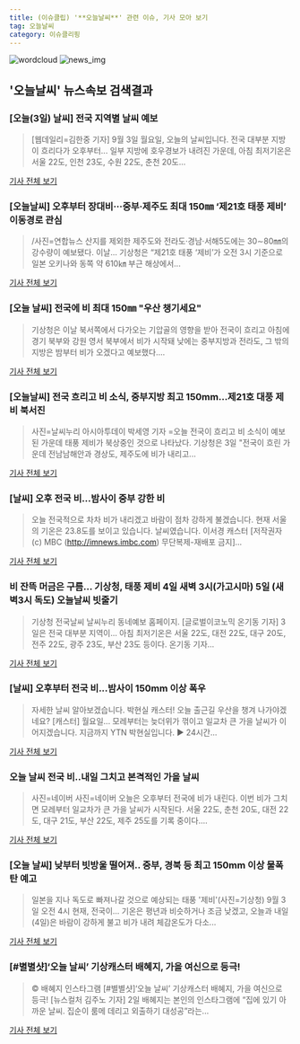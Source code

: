 ```yaml
---
title: (이슈클립) '**오늘날씨**' 관련 이슈, 기사 모아 보기
tag: 오늘날씨
category: 이슈클리핑
---
```

![wordcloud](https://s3.ap-northeast-2.amazonaws.com/lyrics101-wordcloud/2018-09-03-1535924627.png)
![news_img](https://user-images.githubusercontent.com/42597476/44507050-1206f400-a6e4-11e8-8d98-7ffbfebb353f.png)
## **'**오늘날씨**'** 뉴스속보 검색결과
### [오늘(3일) 날씨] 전국 지역별 날씨 예보

>[웹데일리=김한중 기자] 9월 3일 월요일, 오늘의 날씨입니다. 전국 대부분 지방이 흐리다가 오후부터... 일부 지방에 호우경보가 내려진 가운데, 아침 최저기온은 서울 22도, 인천 23도, 수원 22도, 춘천 20도...

<a href="http://www.webdaily.co.kr/view.php?ud=201809030620021774c20b95faff_7" target="_blank">기사 전체 보기</a>

### [**오늘날씨**] 오후부터 장대비···중부·제주도 최대 150㎜ ‘제21호 태풍 제비’ 이동경로 관심

>/사진=연합뉴스 산지를 제외한 제주도와 전라도·경남·서해5도에는 30∼80㎜의 강수량이 예보됐다. 이날... 기상청은 “제21호 태풍 ‘제비’가 오전 3시 기준으로 일본 오키나와 동쪽 약 610㎞ 부근 해상에서...

<a href="http://www.sedaily.com/NewsView/1S4HQXWA3B" target="_blank">기사 전체 보기</a>

### [오늘 날씨] 전국에 비 최대 150㎜ "우산 챙기세요"

>기상청은 이날 북서쪽에서 다가오는 기압골의 영향을 받아 전국이 흐리고 아침에 경기 북부와 강원 영서 북부에서 비가 시작돼 낮에는 중부지방과 전라도, 그 밖의 지방은 밤부터 비가 오겠다고 예보했다....

<a href="http://news1.kr/articles/?3415264" target="_blank">기사 전체 보기</a>

### [**오늘날씨**] 전국 흐리고 비 소식, 중부지방 최고 150mm…제21호 대풍 제비 북서진

>사진=날씨누리 아시아투데이 박세영 기자 =오늘 전국이 흐리고 비 소식이 예보된 가운데 태풍 제비가 북상중인 것으로 나타났다. 기상청은 3일 "전국이 흐린 가운데 전남남해안과 경상도, 제주도에 비가 내리고...

<a href="http://www.asiatoday.co.kr/view.php?key=20180903000610164" target="_blank">기사 전체 보기</a>

### [날씨] 오후 전국 비…밤사이 중부 강한 비

>오늘 전국적으로 차차 비가 내리겠고 바람이 점차 강하게 불겠습니다. 현재 서울의 기온은 23.8도를 보이고 있습니다. 날씨였습니다. 이서경 캐스터 [저작권자(c) MBC (http://imnews.imbc.com) 무단복제-재배포 금지]...

<a href="http://imnews.imbc.com/replay/2018/nwtoday/article/4801044_22669.html" target="_blank">기사 전체 보기</a>

### 비 잔뜩 머금은 구름... 기상청, 태풍 제비 4일 새벽 3시(가고시마) 5일 (새벽3시 독도) **오늘날씨** 빗줄기

>기상청 전국날씨 날씨누리 동네예보 홈페이지. [글로벌이코노믹 온기동 기자] 3일은 전국 대부분 지역이... 아침 최저기온은 서울 22도, 대전 22도, 대구 20도, 전주 22도, 광주 23도, 부산 23도 등이다. 온기동 기자...

<a href="http://www.g-enews.com/ko-kr/news/article/news_all/2018090306094478504e4869c120_1/article.html" target="_blank">기사 전체 보기</a>

### [날씨] 오후부터 전국 비...밤사이 150mm 이상 폭우

>자세한 날씨 알아보겠습니다. 박현실 캐스터! 오늘 출근길 우산을 챙겨 나가야겠네요? [캐스터] 월요일... 모레부터는 늦더위가 꺾이고 일교차 큰 가을 날씨가 이어지겠습니다. 지금까지 YTN 박현실입니다. ▶ 24시간...

<a href="http://www.ytn.co.kr/_ln/0108_201809030615057722" target="_blank">기사 전체 보기</a>

### 오늘 날씨 전국 비..내일 그치고 본격적인 가을 날씨

>사진=네이버 사진=네이버 오늘은 오후부터 전국에 비가 내린다. 이번 비가 그치면 모레부터 일교차가 큰 가을 날씨가 시작된다. 서울 22도, 춘천 20도, 대전 22도, 대구 21도, 부산 22도, 제주 25도를 기록 중이다....

<a href="http://www.whitepaper.co.kr/news/articleView.html?idxno=113006" target="_blank">기사 전체 보기</a>

### [오늘 날씨] 낮부터 빗방울 떨어져.. 중부, 경북 등 최고 150mm 이상 물폭탄 예고

>일본을 지나 독도로 빠져나갈 것으로 예상되는 태풍 '제비'(사진=기상청)  9월 3일 오전 4시 현재, 전국이... 기온은 평년과 비슷하거나 조금 낮겠고, 오늘과 내일(4일)은 바람이 강하게 불고 비가 내려 체감온도가 다소...

<a href="http://www.news2day.co.kr/110139" target="_blank">기사 전체 보기</a>

### [#별별샷]‘오늘 날씨’ 기상캐스터 배혜지, 가을 여신으로 등극!

>© 배혜지 인스타그램 [#별별샷]‘오늘 날씨’ 기상캐스터 배혜지, 가을 여신으로 등극! [뉴스컬처 김주노 기자] 2일 배혜지는 본인의 인스타그램에 “집에 있기 아까운 날씨. 집순이 룸메 데리고 외출하기 대성공”라는...

<a href="http://www.newsculture.tv/sub_read.html?uid=140125&section=sc227" target="_blank">기사 전체 보기</a>


